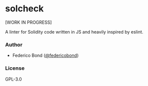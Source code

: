 solcheck
========

[WORK IN PROGRESS]

A linter for Solidity code written in JS and heavily inspired by eslint.

### Author

 * Federico Bond ([@federicobond](https://github.com/federicobond))

### License

GPL-3.0
